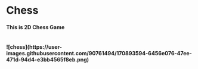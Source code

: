 # Chess
<h4> This is 2D Chess Game <h4> <br/>
![chess](https://user-images.githubusercontent.com/90761494/170893594-6456e076-47ee-471d-94d4-e3bb4565f8eb.png)
